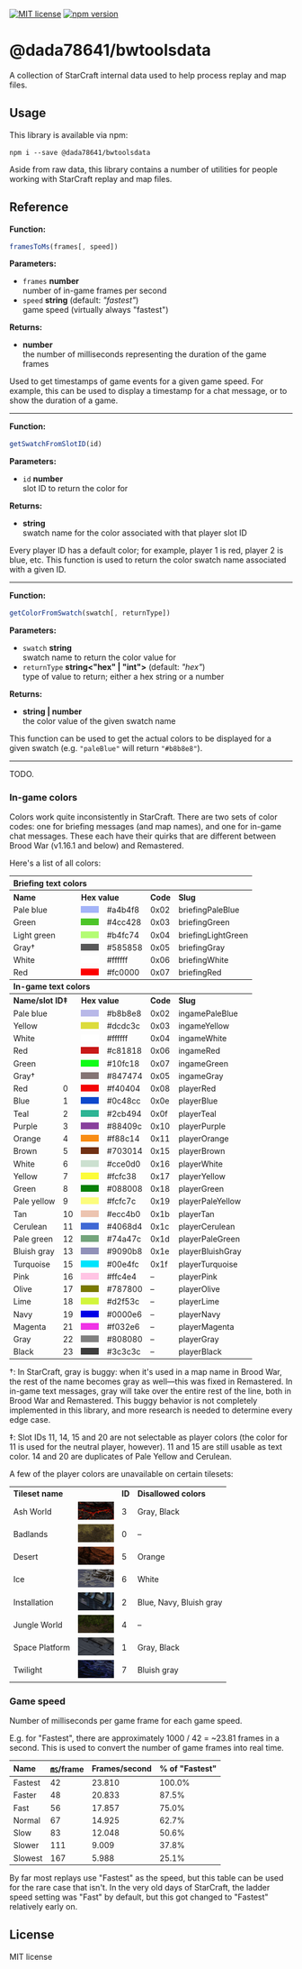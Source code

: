 [![MIT license](https://img.shields.io/badge/license-MIT-brightgreen.svg)](https://opensource.org/licenses/MIT) [![npm version](https://badge.fury.io/js/@dada78641%2Fbwtoolsdata.svg)](https://badge.fury.io/js/@dada78641%2Fbwtoolsdata)

# @dada78641/bwtoolsdata

A collection of StarCraft internal data used to help process replay and map files.

## Usage

This library is available via npm:

```
npm i --save @dada78641/bwtoolsdata
```

Aside from raw data, this library contains a number of utilities for people working with StarCraft replay and map files.

## Reference

**Function:**

```js
framesToMs(frames[, speed])
```

**Parameters:**

* `frames` **number**\
  number of in-game frames per second
* `speed` **string** (default: *"fastest"*)\
  game speed (virtually always "fastest")

**Returns:**

* **number**\
  the number of milliseconds representing the duration of the game frames

Used to get timestamps of game events for a given game speed. For example, this can be used to display a timestamp for a chat message, or to show the duration of a game.

----

**Function:**

```js
getSwatchFromSlotID(id)
```

**Parameters:**

* `id` **number**\
  slot ID to return the color for

**Returns:**

* **string**\
  swatch name for the color associated with that player slot ID

Every player ID has a default color; for example, player 1 is red, player 2 is blue, etc. This function is used to return the color swatch name associated with a given ID.

----

**Function:**

```js
getColorFromSwatch(swatch[, returnType])
```

**Parameters:**

* `swatch` **string**\
  swatch name to return the color value for
* `returnType` **string<"hex" | "int">** (default: *"hex"*)\
  type of value to return; either a hex string or a number

**Returns:**

* **string&nbsp;|&nbsp;number**\
  the color value of the given swatch name

This function can be used to get the actual colors to be displayed for a given swatch (e.g. `"paleBlue"` will return `"#b8b8e8"`).

----

TODO.

### In-game colors

Colors work quite inconsistently in StarCraft. There are two sets of color codes: one for briefing messages (and map names), and one for in-game chat messages. These each have their quirks that are different between Brood War (v1.16.1 and below) and Remastered.

Here's a list of all colors:

<table>
<tbody>
<tr><th colspan="6" align="left">Briefing text colors</th></tr>
<tr><th colspan="2" align="left">Name</th><th colspan="2" align="left">Hex value</th><th align="left">Code</th><th align="left">Slug</th></tr>
<tr><td colspan="2">Pale blue</td><td><img src="./resources/swatch-previews/swatch-briefing-a4b4f8.png" width="32" height="12" alt="Preview for briefing swatch #0xa4b4f8"></td><td>#a4b4f8</td><td>0x02</td><td>briefingPaleBlue</td></tr>
<tr><td colspan="2">Green</td><td><img src="./resources/swatch-previews/swatch-briefing-4cc428.png" width="32" height="12" alt="Preview for briefing swatch #0x4cc428"></td><td>#4cc428</td><td>0x03</td><td>briefingGreen</td></tr>
<tr><td colspan="2">Light green</td><td><img src="./resources/swatch-previews/swatch-briefing-b4fc74.png" width="32" height="12" alt="Preview for briefing swatch #0xb4fc74"></td><td>#b4fc74</td><td>0x04</td><td>briefingLightGreen</td></tr>
<tr><td colspan="2">Gray†</td><td><img src="./resources/swatch-previews/swatch-briefing-585858.png" width="32" height="12" alt="Preview for briefing swatch #0x585858"></td><td>#585858</td><td>0x05</td><td>briefingGray</td></tr>
<tr><td colspan="2">White</td><td><img src="./resources/swatch-previews/swatch-briefing-ffffff.png" width="32" height="12" alt="Preview for briefing swatch #0xffffff"></td><td>#ffffff</td><td>0x06</td><td>briefingWhite</td></tr>
<tr><td colspan="2">Red</td><td><img src="./resources/swatch-previews/swatch-briefing-fc0000.png" width="32" height="12" alt="Preview for briefing swatch #0xfc0000"></td><td>#fc0000</td><td>0x07</td><td>briefingRed</td></tr>
</tbody>
<tbody>
<tr><th colspan="6" align="left">In-game text colors</th></tr>
<tr><th colspan="2" align="left">Name/slot ID‡</th><th colspan="2" align="left">Hex value</th><th align="left">Code</th><th align="left">Slug</th></tr>
<tr><td colspan="2">Pale blue</td><td><img src="./resources/swatch-previews/swatch-ingame-b8b8e8.png" width="32" height="12" alt="Preview for ingame swatch #0xb8b8e8"></td><td>#b8b8e8</td><td>0x02</td><td>ingamePaleBlue</td></tr>
<tr><td colspan="2">Yellow</td><td><img src="./resources/swatch-previews/swatch-ingame-dcdc3c.png" width="32" height="12" alt="Preview for ingame swatch #0xdcdc3c"></td><td>#dcdc3c</td><td>0x03</td><td>ingameYellow</td></tr>
<tr><td colspan="2">White</td><td><img src="./resources/swatch-previews/swatch-ingame-ffffff.png" width="32" height="12" alt="Preview for ingame swatch #0xffffff"></td><td>#ffffff</td><td>0x04</td><td>ingameWhite</td></tr>
<tr><td colspan="2">Red</td><td><img src="./resources/swatch-previews/swatch-ingame-c81818.png" width="32" height="12" alt="Preview for ingame swatch #0xc81818"></td><td>#c81818</td><td>0x06</td><td>ingameRed</td></tr>
<tr><td colspan="2">Green</td><td><img src="./resources/swatch-previews/swatch-ingame-10fc18.png" width="32" height="12" alt="Preview for ingame swatch #0x10fc18"></td><td>#10fc18</td><td>0x07</td><td>ingameGreen</td></tr>
<tr><td colspan="2">Gray†</td><td><img src="./resources/swatch-previews/swatch-ingame-847474.png" width="32" height="12" alt="Preview for ingame swatch #0x847474"></td><td>#847474</td><td>0x05</td><td>ingameGray</td></tr>
<tr><td>Red</td><td>0</td><td><img src="./resources/swatch-previews/swatch-ingame-f40404.png" width="32" height="12" alt="Preview for ingame swatch #0xf40404"></td><td>#f40404</td><td>0x08</td><td>playerRed</td></tr>
<tr><td>Blue</td><td>1</td><td><img src="./resources/swatch-previews/swatch-ingame-0c48cc.png" width="32" height="12" alt="Preview for ingame swatch #0x0c48cc"></td><td>#0c48cc</td><td>0x0e</td><td>playerBlue</td></tr>
<tr><td>Teal</td><td>2</td><td><img src="./resources/swatch-previews/swatch-ingame-2cb494.png" width="32" height="12" alt="Preview for ingame swatch #0x2cb494"></td><td>#2cb494</td><td>0x0f</td><td>playerTeal</td></tr>
<tr><td>Purple</td><td>3</td><td><img src="./resources/swatch-previews/swatch-ingame-88409c.png" width="32" height="12" alt="Preview for ingame swatch #0x88409c"></td><td>#88409c</td><td>0x10</td><td>playerPurple</td></tr>
<tr><td>Orange</td><td>4</td><td><img src="./resources/swatch-previews/swatch-ingame-f88c14.png" width="32" height="12" alt="Preview for ingame swatch #0xf88c14"></td><td>#f88c14</td><td>0x11</td><td>playerOrange</td></tr>
<tr><td>Brown</td><td>5</td><td><img src="./resources/swatch-previews/swatch-ingame-703014.png" width="32" height="12" alt="Preview for ingame swatch #0x703014"></td><td>#703014</td><td>0x15</td><td>playerBrown</td></tr>
<tr><td>White</td><td>6</td><td><img src="./resources/swatch-previews/swatch-ingame-cce0d0.png" width="32" height="12" alt="Preview for ingame swatch #0xcce0d0"></td><td>#cce0d0</td><td>0x16</td><td>playerWhite</td></tr>
<tr><td>Yellow</td><td>7</td><td><img src="./resources/swatch-previews/swatch-ingame-fcfc38.png" width="32" height="12" alt="Preview for ingame swatch #0xfcfc38"></td><td>#fcfc38</td><td>0x17</td><td>playerYellow</td></tr>
<tr><td>Green</td><td>8</td><td><img src="./resources/swatch-previews/swatch-ingame-088008.png" width="32" height="12" alt="Preview for ingame swatch #0x088008"></td><td>#088008</td><td>0x18</td><td>playerGreen</td></tr>
<tr><td>Pale yellow</td><td>9</td><td><img src="./resources/swatch-previews/swatch-ingame-fcfc7c.png" width="32" height="12" alt="Preview for ingame swatch #0xfcfc7c"></td><td>#fcfc7c</td><td>0x19</td><td>playerPaleYellow</td></tr>
<tr><td>Tan</td><td>10</td><td><img src="./resources/swatch-previews/swatch-ingame-ecc4b0.png" width="32" height="12" alt="Preview for ingame swatch #0xecc4b0"></td><td>#ecc4b0</td><td>0x1b</td><td>playerTan</td></tr>
<tr><td>Cerulean</td><td>11</td><td><img src="./resources/swatch-previews/swatch-ingame-4068d4.png" width="32" height="12" alt="Preview for ingame swatch #0x4068d4"></td><td>#4068d4</td><td>0x1c</td><td>playerCerulean</td></tr>
<tr><td>Pale green</td><td>12</td><td><img src="./resources/swatch-previews/swatch-ingame-74a47c.png" width="32" height="12" alt="Preview for ingame swatch #0x74a47c"></td><td>#74a47c</td><td>0x1d</td><td>playerPaleGreen</td></tr>
<tr><td>Bluish gray</td><td>13</td><td><img src="./resources/swatch-previews/swatch-ingame-9090b8.png" width="32" height="12" alt="Preview for ingame swatch #0x9090b8"></td><td>#9090b8</td><td>0x1e</td><td>playerBluishGray</td></tr>
<tr><td>Turquoise</td><td>15</td><td><img src="./resources/swatch-previews/swatch-ingame-00e4fc.png" width="32" height="12" alt="Preview for ingame swatch #0x00e4fc"></td><td>#00e4fc</td><td>0x1f</td><td>playerTurquoise</td></tr>
<tr><td>Pink</td><td>16</td><td><img src="./resources/swatch-previews/swatch-ingame-ffc4e4.png" width="32" height="12" alt="Preview for ingame swatch #0xffc4e4"></td><td>#ffc4e4</td><td>–</td><td>playerPink</td></tr>
<tr><td>Olive</td><td>17</td><td><img src="./resources/swatch-previews/swatch-ingame-787800.png" width="32" height="12" alt="Preview for ingame swatch #0x787800"></td><td>#787800</td><td>–</td><td>playerOlive</td></tr>
<tr><td>Lime</td><td>18</td><td><img src="./resources/swatch-previews/swatch-ingame-d2f53c.png" width="32" height="12" alt="Preview for ingame swatch #0xd2f53c"></td><td>#d2f53c</td><td>–</td><td>playerLime</td></tr>
<tr><td>Navy</td><td>19</td><td><img src="./resources/swatch-previews/swatch-ingame-0000e6.png" width="32" height="12" alt="Preview for ingame swatch #0x0000e6"></td><td>#0000e6</td><td>–</td><td>playerNavy</td></tr>
<tr><td>Magenta</td><td>21</td><td><img src="./resources/swatch-previews/swatch-ingame-f032e6.png" width="32" height="12" alt="Preview for ingame swatch #0xf032e6"></td><td>#f032e6</td><td>–</td><td>playerMagenta</td></tr>
<tr><td>Gray</td><td>22</td><td><img src="./resources/swatch-previews/swatch-ingame-808080.png" width="32" height="12" alt="Preview for ingame swatch #0x808080"></td><td>#808080</td><td>–</td><td>playerGray</td></tr>
<tr><td>Black</td><td>23</td><td><img src="./resources/swatch-previews/swatch-ingame-3c3c3c.png" width="32" height="12" alt="Preview for ingame swatch #0x3c3c3c"></td><td>#3c3c3c</td><td>–</td><td>playerBlack</td></tr>
</tbody>
</table>

†: In StarCraft, gray is buggy: when it's used in a map name in Brood War, the rest of the name becomes gray as well—this was fixed in Remastered. In in-game text messages, gray will take over the entire rest of the line, both in Brood War and Remastered. This buggy behavior is not completely implemented in this library, and more research is needed to determine every edge case.

‡: Slot IDs 11, 14, 15 and 20 are not selectable as player colors (the color for 11 is used for the neutral player, however). 11 and 15 are still usable as text color. 14 and 20 are duplicates of Pale Yellow and Cerulean.

A few of the player colors are unavailable on certain tilesets:

<table>
<tbody>
<tr>
<th colspan="2" align="left">Tileset name</th>
<th align="left">ID</th>
<th align="left">Disallowed colors</th>
</tr>

<tr>
<td>Ash World</td>
<td><img src="./resources/tileset-previews/tileset-ashworld.png" width="64" height="32" alt="Preview for tileset Ash World"></td>
<td>3</td>
<td>Gray, Black</td>
</tr>

<tr>
<td>Badlands</td>
<td><img src="./resources/tileset-previews/tileset-badlands.png" width="64" height="32" alt="Preview for tileset Ash World"></td>
<td>0</td>
<td>–</td>
</tr>

<tr>
<td>Desert</td>
<td><img src="./resources/tileset-previews/tileset-desert.png" width="64" height="32" alt="Preview for tileset Ash World"></td>
<td>5</td>
<td>Orange</td>
</tr>

<tr>
<td>Ice</td>
<td><img src="./resources/tileset-previews/tileset-arctic.png" width="64" height="32" alt="Preview for tileset Ash World"></td>
<td>6</td>
<td>White</td>
</tr>

<tr>
<td>Installation</td>
<td><img src="./resources/tileset-previews/tileset-installation.png" width="64" height="32" alt="Preview for tileset Ash World"></td>
<td>2</td>
<td>Blue, Navy, Bluish gray</td>
</tr>

<tr>
<td>Jungle World</td>
<td><img src="./resources/tileset-previews/tileset-jungle.png" width="64" height="32" alt="Preview for tileset Ash World"></td>
<td>4</td>
<td>–</td>
</tr>

<tr>
<td>Space Platform</td>
<td><img src="./resources/tileset-previews/tileset-space_platform.png" width="64" height="32" alt="Preview for tileset Ash World"></td>
<td>1</td>
<td>Gray, Black</td>
</tr>

<tr>
<td>Twilight</td>
<td><img src="./resources/tileset-previews/tileset-twilight.png" width="64" height="32" alt="Preview for tileset Ash World"></td>
<td>7</td>
<td>Bluish gray</td>
</tr>

</tbody>
</table>

### Game speed

Number of milliseconds per game frame for each game speed.

E.g. for "Fastest", there are approximately 1000 / 42 = ~23.81 frames in a second. This is used to convert the number of game frames into real time.

| Name    | ㎳/frame | Frames/second | % of "Fastest" |
|:--------|:--------|:---------------|:---------------|
| Fastest | 42  | 23.810 | 100.0% |
| Faster  | 48  | 20.833 | 87.5% |
| Fast    | 56  | 17.857 | 75.0% |
| Normal  | 67  | 14.925 | 62.7% |
| Slow    | 83  | 12.048 | 50.6% |
| Slower  | 111 | 9.009 | 37.8% |
| Slowest | 167 | 5.988 | 25.1% |

By far most replays use "Fastest" as the speed, but this table can be used for the rare case that isn't. In the very old days of StarCraft, the ladder speed setting was "Fast" by default, but this got changed to "Fastest" relatively early on.

## License

MIT license
